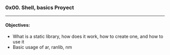 ### 0x00. Shell, basics Proyect  
---  
#### Objectives:
- What is a static library, how does it work, how to create one, and how to use it  
- Basic usage of ar, ranlib, nm  